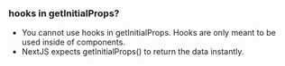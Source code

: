 ### hooks in getInitialProps? 
* You cannot use hooks in getInitialProps. Hooks are only meant to be used inside of components.
* NextJS expects getInitialProps() to return the data instantly.
